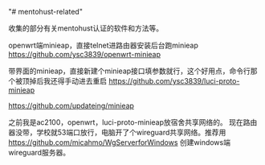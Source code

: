"# mentohust-related" 

收集的部分有关mentohust认证的软件和方法等。

openwrt端minieap，直接telnet进路由器安装后台跑minieap
https://github.com/ysc3839/openwrt-minieap

带界面的minieap，直接新建个minieap接口填参数就行，这个好用点，命令行那个被顶掉后我还得手动进去重启
https://github.com/ysc3839/luci-proto-minieap

https://github.com/updateing/minieap

之前我是ac2100，openwrt，luci-proto-minieap放宿舍共享网络的。
现在路由器没带，学校就53端口放行，电脑开了个wireguard共享网络。推荐用
https://github.com/micahmo/WgServerforWindows 
创建windows端wireguard服务器。


